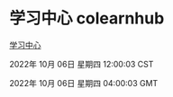 # 学习中心 colearnhub
[学习中心](http://27.19.32.34:56308/colearnhub/)

2022年 10月 06日 星期四 12:00:03 CST

2022年 10月 06日 星期四 04:00:03 GMT
